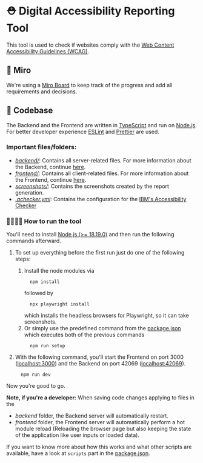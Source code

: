 # ⛑️ Digital Accessibility Reporting Tool

This tool is used to check if websites comply with the [Web Content Accessibility Guidelines (WCAG)](https://www.w3.org/WAI/standards-guidelines/wcag/).

## 🍾 Miro

We're using a [Miro Board](https://miro.com/app/board/uXjVKOZ4DNM=/) to keep track of the progress and add all requirements and decisions.

## 🔨 Codebase

The Backend and the Frontend are written in [TypeScript](https://www.typescriptlang.org/) and run on [Node.js](https://nodejs.org/en). For better developer experience [ESLint](https://eslint.org/) and [Prettier](https://prettier.io/) are used.

### Important files/folders:

- _[backend/](./backend/)_: Contains all server-related files. For more information about the Backend, continue [here](./backend/README.md).
- _[frontend/](./frontend/)_: Contains all client-related files. For more information about the Frontend, continue [here](./frontend/README.md).
- _[screenshots/](./screenshots/)_: Contains the screenshots created by the report generation.
- _[.achecker.yml](./.achecker.yml)_: Contains the configuration for the [IBM's Accessibility Checker](https://www.npmjs.com/package/accessibility-checker)

### 🏃🏻‍♂️‍➡️ How to run the tool

You'll need to install [Node.js (>= 18.19.0)](https://nodejs.org/en) and then run the following commands afterward.

1. To set up everything before the first run just do one of the following steps:

   1. Install the node modules via
      ```
        npm install
      ```
      followed by
      ```
        npx playwright install
      ```
      which installs the headless browsers for Playwright, so it can take screenshots.
   2. Or simply use the predefined command from the [package.json](package.json) which executes both of the previous commands
      ```
        npm run setup
      ```

2. With the following command, you'll start the Frontend on port 3000 ([localhost:3000](localhost:3000)) and the Backend on port 42069 ([localhost:42069](localhost:42069)).
   ```
     npm run dev
   ```

Now you're good to go.

**Note, if you're a developer:**
When saving code changes applying to files in the

- _backend_ folder, the Backend server will automatically restart.
- _frontend_ folder, the Frontend server will automatically perform a hot module reload (Reloading the browser page but also keeping the state of the application like user inputs or loaded data).

If you want to know more about how this works and what other scripts are available, have a look at `scripts` part in the [package.json](package.json).
